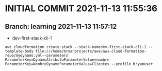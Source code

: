 # INITIAL COMMIT 2021-11-13 11:55:36

## Branch: learning 2021-11-13 11:57:12

- dev-first-stack-cli-1
```
aws cloudformation create-stack --stack-namedev-first-stack-cli-1 --template-body file:///home/bryanprojects/aws/aws-cloud-formation-repo/mydynamo.yml--parameters ParameterKey=DynamoAtributoParameterValue=nombre ParameterKey=NombreDynamoParameterValue=Clientes --profile bryanuser
```